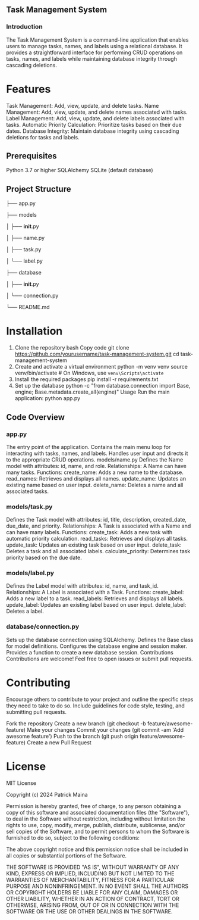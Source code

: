 ## Task Management System

### Introduction

The Task Management System is a command-line application that enables users to manage tasks, names, and labels using a relational database. It provides a straightforward interface for performing CRUD operations on tasks, names, and labels while maintaining database integrity through cascading deletions.

# Features
Task Management: Add, view, update, and delete tasks.
Name Management: Add, view, update, and delete names associated with tasks.
Label Management: Add, view, update, and delete labels associated with tasks.
Automatic Priority Calculation: Prioritize tasks based on their due dates.
Database Integrity: Maintain database integrity using cascading deletions for tasks and labels.

## Prerequisites
Python 3.7 or higher
SQLAlchemy
SQLite (default database)

## Project Structure

├── app.py


├── models


│   ├── __init__.py


│   ├── name.py


│   ├── task.py


│   └── label.py


├── database


│   ├── __init__.py


│   └── connection.py


└── README.md

# Installation

1. Clone the repository
bash
Copy code
git clone https://github.com/yourusername/task-management-system.git
cd task-management-system
2. Create and activate a virtual environment
python -m venv venv
source venv/bin/activate  # On Windows, use `venv\Scripts\activate`
3. Install the required packages
pip install -r requirements.txt
4. Set up the database
python -c "from database.connection import Base, engine; Base.metadata.create_all(engine)"
Usage
Run the main application:
python app.py


## Code Overview

### app.py
The entry point of the application.
Contains the main menu loop for interacting with tasks, names, and labels.
Handles user input and directs it to the appropriate CRUD operations.
models/name.py
Defines the Name model with attributes: id, name, and role.
Relationships: A Name can have many tasks.
Functions:
create_name: Adds a new name to the database.
read_names: Retrieves and displays all names.
update_name: Updates an existing name based on user input.
delete_name: Deletes a name and all associated tasks.


### models/task.py
Defines the Task model with attributes: id, title, description, created_date, due_date, and priority.
Relationships: A Task is associated with a Name and can have many labels.
Functions:
create_task: Adds a new task with automatic priority calculation.
read_tasks: Retrieves and displays all tasks.
update_task: Updates an existing task based on user input.
delete_task: Deletes a task and all associated labels.
calculate_priority: Determines task priority based on the due date.

### models/label.py
Defines the Label model with attributes: id, name, and task_id.
Relationships: A Label is associated with a Task.
Functions:
create_label: Adds a new label to a task.
read_labels: Retrieves and displays all labels.
update_label: Updates an existing label based on user input.
delete_label: Deletes a label.


### database/connection.py
Sets up the database connection using SQLAlchemy.
Defines the Base class for model definitions.
Configures the database engine and session maker.
Provides a function to create a new database session.
Contributions
Contributions are welcome! Feel free to open issues or submit pull requests.

# Contributing

Encourage others to contribute to your project and outline the specific steps they need to take to do so. Include guidelines for code style, testing, and submitting pull requests.

Fork the repository
Create a new branch (git checkout -b feature/awesome-feature)
Make your changes
Commit your changes (git commit -am 'Add awesome feature')
Push to the branch (git push origin feature/awesome-feature)
Create a new Pull Request


# License

MIT License

Copyright (c) 2024 Patrick Maina

Permission is hereby granted, free of charge, to any person obtaining a copy
of this software and associated documentation files (the "Software"), to deal
in the Software without restriction, including without limitation the rights
to use, copy, modify, merge, publish, distribute, sublicense, and/or sell
copies of the Software, and to permit persons to whom the Software is
furnished to do so, subject to the following conditions:

The above copyright notice and this permission notice shall be included in all
copies or substantial portions of the Software.

THE SOFTWARE IS PROVIDED "AS IS", WITHOUT WARRANTY OF ANY KIND, EXPRESS OR
IMPLIED, INCLUDING BUT NOT LIMITED TO THE WARRANTIES OF MERCHANTABILITY,
FITNESS FOR A PARTICULAR PURPOSE AND NONINFRINGEMENT. IN NO EVENT SHALL THE
AUTHORS OR COPYRIGHT HOLDERS BE LIABLE FOR ANY CLAIM, DAMAGES OR OTHER
LIABILITY, WHETHER IN AN ACTION OF CONTRACT, TORT OR OTHERWISE, ARISING FROM,
OUT OF OR IN CONNECTION WITH THE SOFTWARE OR THE USE OR OTHER DEALINGS IN THE
SOFTWARE.
